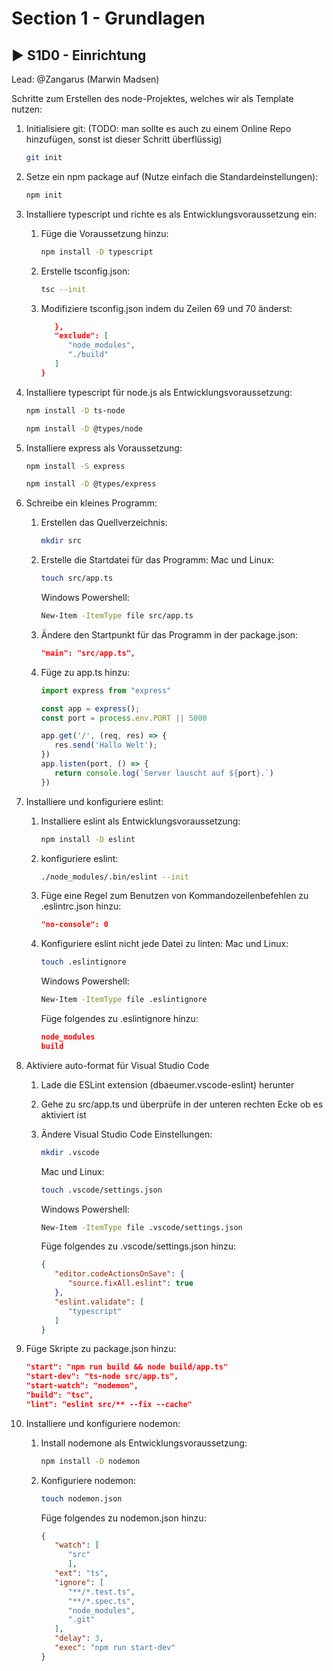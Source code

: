 # Section 1 - Grundlagen

## :arrow_forward: S1D0 - Einrichtung

Lead: @Zangarus (Marwin Madsen)

Schritte zum Erstellen des node-Projektes, welches wir als Template nutzen:

1. Initialisiere git:  (TODO: man sollte es auch zu einem Online Repo hinzufügen, sonst ist dieser Schritt überflüssig)

   ```sh
   git init
   ```

1. Setze ein npm package auf (Nutze einfach die Standardeinstellungen):

   ```sh
   npm init
   ```

1. Installiere typescript und richte es als Entwicklungsvoraussetzung ein:
   1. Füge die Voraussetzung hinzu:

      ```sh
      npm install -D typescript
      ```

   1. Erstelle tsconfig.json:

      ```sh
      tsc --init
      ```

   1. Modifiziere tsconfig.json indem du Zeilen 69 und 70 änderst:

      ```json
         },
         "exclude": [
            "node_modules",
            "./build"
         ]
      }
      ```

1. Installiere typescript für node.js als Entwicklungsvoraussetzung:

   ```sh
   npm install -D ts-node
   ```

   ```sh
   npm install -D @types/node
   ```

1. Installiere express als Voraussetzung:

   ```sh
   npm install -S express
   ```

   ```sh
   npm install -D @types/express
   ```

1. Schreibe ein kleines Programm:
   1. Erstellen das Quellverzeichnis:

      ```sh
      mkdir src
      ```

   1. Erstelle die Startdatei für das Programm:
      Mac und Linux:

      ```sh
      touch src/app.ts
      ```

      Windows Powershell:

      ```sh
      New-Item -ItemType file src/app.ts
      ```

   1. Ändere den Startpunkt für das Programm in der package.json:

      ```json
      "main": "src/app.ts",
      ```

   1. Füge zu app.ts hinzu:

      ```ts
      import express from "express"

      const app = express();
      const port = process.env.PORT || 5000

      app.get('/', (req, res) => {
         res.send('Hallo Welt');
      })
      app.listen(port, () => {
         return console.log(`Server lauscht auf ${port}.`)
      })
      ```

1. Installiere und konfiguriere eslint:
   1. Installiere eslint als Entwicklungsvoraussetzung:

      ```sh
      npm install -D eslint
      ```

   1. konfiguriere eslint:

      ```sh
      ./node_modules/.bin/eslint --init
      ```

   1. Füge eine Regel zum Benutzen von Kommandozeilenbefehlen zu .eslintrc.json hinzu:

      ```json
      "no-console": 0
      ```

   1. Konfiguriere eslint nicht jede Datei zu linten:
      Mac und Linux:

      ```sh
      touch .eslintignore
      ```

      Windows Powershell:

      ```sh
      New-Item -ItemType file .eslintignore
      ```

      Füge folgendes zu .eslintignore hinzu:

      ```json
      node_modules
      build
      ```

1. Aktiviere auto-format für Visual Studio Code
   1. Lade die ESLint extension (dbaeumer.vscode-eslint) herunter
   1. Gehe zu src/app.ts und überprüfe in der unteren rechten Ecke ob es aktiviert ist
   1. Ändere Visual Studio Code Einstellungen:

      ```sh
      mkdir .vscode
      ```

      Mac und Linux:

      ```sh
      touch .vscode/settings.json
      ```

      Windows Powershell:

      ```sh
      New-Item -ItemType file .vscode/settings.json
      ```

      Füge folgendes zu .vscode/settings.json hinzu:

      ```json
      {
         "editor.codeActionsOnSave": {
            "source.fixAll.eslint": true
         },
         "eslint.validate": [
            "typescript"
         ]
      }
      ```

2. Füge Skripte zu package.json hinzu:

   ```json
   "start": "npm run build && node build/app.ts"
   "start-dev": "ts-node src/app.ts",
   "start-watch": "nodemon",
   "build": "tsc",
   "lint": "eslint src/** --fix --cache"
   ```

3. Installiere und konfiguriere nodemon:
   1. Install nodemone als Entwicklungsvoraussetzung:

      ```sh
      npm install -D nodemon
      ```

   2. Konfiguriere nodemon:

      ```sh
      touch nodemon.json
      ```

      Füge folgendes zu nodemon.json hinzu:

      ```json
      {
         "watch": [
            "src"
            ],
         "ext": "ts",
         "ignore": [
            "**/*.test.ts",
            "**/*.spec.ts",
            "node_modules",
            ".git"
         ],
         "delay": 3,
         "exec": "npm run start-dev"
      }
      ```
